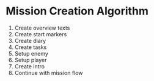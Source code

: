 # Mission Creation Algorithm
1. Create overview texts
2. Create start markers
3. Create diary
4. Create tasks
5. Setup enemy
6. Setup player
7. Create intro
8. Continue with mission flow
